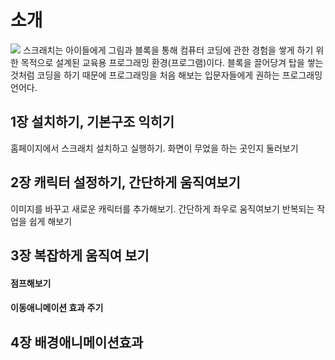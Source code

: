 # 소개
<image src =http://kocoafab.cc/data/150126041632.jpg>
스크래치는 아이들에게 그림과 블록을 통해 컴퓨터 코딩에 관한 경험을 쌓게 하기 위한 목적으로 설계된 교육용 프로그래밍 환경(프로그램)이다. 블록을 끌어당겨 탑을 쌓는 것처럼 코딩을 하기 때문에 프로그래밍을 처음 해보는 입문자들에게 권하는 프로그래밍 언어다.
  

## 1장 설치하기, 기본구조 익히기
홈페이지에서 스크래치 설치하고 실행하기. 화면이 무었을 하는 곳인지 둘러보기

## 2장 캐릭터 설정하기, 간단하게 움직여보기
이미지를 바꾸고 새로운 캐릭터를  추가해보기. 간단하게 좌우로 움직여보기
반복되는 작업을 쉽게 해보기

## 3장 복잡하게 움직여 보기
#### 점프해보기
#### 이동애니메이션 효과 주기

## 4장 배경애니메이션효과 
